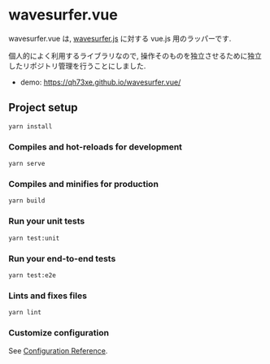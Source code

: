 # wavesurfer.vue

wavesurfer.vue は, [wavesurfer.js](https://github.com/katspaugh/wavesurfer.js) に対する vue.js 用のラッパーです.

個人的によく利用するライブラリなので, 操作そのものを独立させるために独立したリポジトリ管理を行うことにしました.

- demo: https://qh73xe.github.io/wavesurfer.vue/

## Project setup

```
yarn install
```

### Compiles and hot-reloads for development
```
yarn serve
```

### Compiles and minifies for production
```
yarn build
```

### Run your unit tests
```
yarn test:unit
```

### Run your end-to-end tests
```
yarn test:e2e
```

### Lints and fixes files
```
yarn lint
```

### Customize configuration
See [Configuration Reference](https://cli.vuejs.org/config/).

